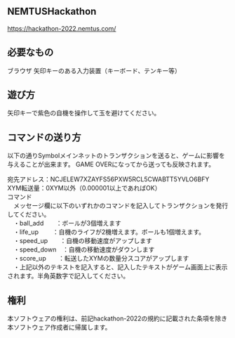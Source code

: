 ## NEMTUSHackathon
https://hackathon-2022.nemtus.com/


## 必要なもの
ブラウザ
矢印キーのある入力装置（キーボード、テンキー等）


## 遊び方
矢印キーで紫色の自機を操作して玉を避けてください。


## コマンドの送り方
以下の通りSymbolメインネットのトランザクションを送ると、ゲームに影響を与えることが出来ます。 
GAME OVERになってから送っても反映されます。
  
宛先アドレス：NCJELEW7XZAYFS56PXW5RCL5CWABTT5YVLO6BFY  
XYM転送量：0XYM以外（0.000001以上であればOK）  
コマンド  
　メッセージ欄に以下のいずれかのコマンドを記入してトランザクションを発行してください。  
　・ball_add　　：ボールが3個増えます  
　・life_up　　 ：自機のライフが2機増えます。ボールも1個増えます。  
　・speed_up　　：自機の移動速度がアップします  
　・speed_down　：自機の移動速度がダウンします  
　・score_up　　：転送したXYMの数量分スコアがアップします  
　・上記以外のテキストを記入すると、記入したテキストがゲーム画面上に表示されます。半角英数字で記入してください。  


## 権利
本ソフトウェアの権利は、前記hackathon-2022の規約に記載された条項を除き本ソフトウェア作成者に帰属します。
